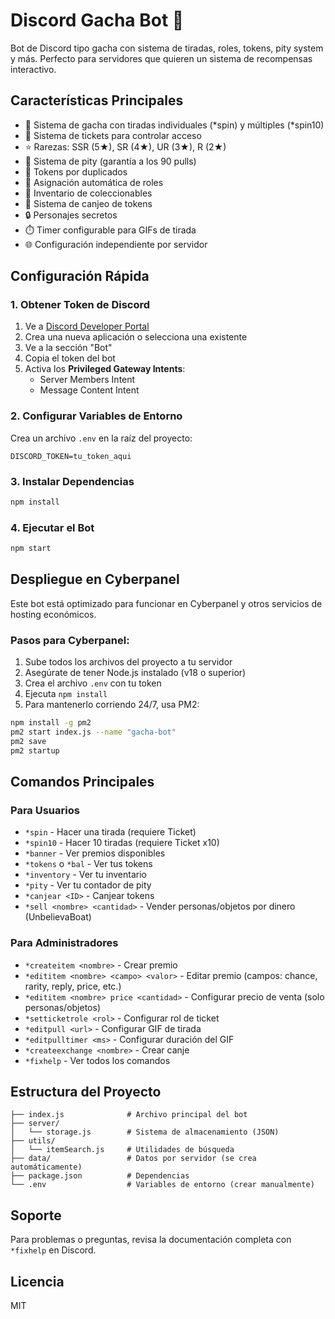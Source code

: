 # Discord Gacha Bot 🎰

Bot de Discord tipo gacha con sistema de tiradas, roles, tokens, pity system y más. Perfecto para servidores que quieren un sistema de recompensas interactivo.

## Características Principales

- 🎰 Sistema de gacha con tiradas individuales (*spin) y múltiples (*spin10)
- 🎫 Sistema de tickets para controlar acceso
- ⭐ Rarezas: SSR (5★), SR (4★), UR (3★), R (2★)
- 🎯 Sistema de pity (garantía a los 90 pulls)
- 🔄 Tokens por duplicados
- 👥 Asignación automática de roles
- 🎒 Inventario de coleccionables
- 💱 Sistema de canjeo de tokens
- 🔒 Personajes secretos
- ⏱️ Timer configurable para GIFs de tirada
- 🌐 Configuración independiente por servidor

## Configuración Rápida

### 1. Obtener Token de Discord

1. Ve a [Discord Developer Portal](https://discord.com/developers/applications)
2. Crea una nueva aplicación o selecciona una existente
3. Ve a la sección "Bot"
4. Copia el token del bot
5. Activa los **Privileged Gateway Intents**:
   - Server Members Intent
   - Message Content Intent

### 2. Configurar Variables de Entorno

Crea un archivo `.env` en la raíz del proyecto:

```
DISCORD_TOKEN=tu_token_aqui
```

### 3. Instalar Dependencias

```bash
npm install
```

### 4. Ejecutar el Bot

```bash
npm start
```

## Despliegue en Cyberpanel

Este bot está optimizado para funcionar en Cyberpanel y otros servicios de hosting económicos.

### Pasos para Cyberpanel:

1. Sube todos los archivos del proyecto a tu servidor
2. Asegúrate de tener Node.js instalado (v18 o superior)
3. Crea el archivo `.env` con tu token
4. Ejecuta `npm install`
5. Para mantenerlo corriendo 24/7, usa PM2:

```bash
npm install -g pm2
pm2 start index.js --name "gacha-bot"
pm2 save
pm2 startup
```

## Comandos Principales

### Para Usuarios
- `*spin` - Hacer una tirada (requiere Ticket)
- `*spin10` - Hacer 10 tiradas (requiere Ticket x10)
- `*banner` - Ver premios disponibles
- `*tokens` o `*bal` - Ver tus tokens
- `*inventory` - Ver tu inventario
- `*pity` - Ver tu contador de pity
- `*canjear <ID>` - Canjear tokens
- `*sell <nombre> <cantidad>` - Vender personas/objetos por dinero (UnbelievaBoat)

### Para Administradores
- `*createitem <nombre>` - Crear premio
- `*edititem <nombre> <campo> <valor>` - Editar premio (campos: chance, rarity, reply, price, etc.)
- `*edititem <nombre> price <cantidad>` - Configurar precio de venta (solo personas/objetos)
- `*setticketrole <rol>` - Configurar rol de ticket
- `*editpull <url>` - Configurar GIF de tirada
- `*editpulltimer <ms>` - Configurar duración del GIF
- `*createexchange <nombre>` - Crear canje
- `*fixhelp` - Ver todos los comandos

## Estructura del Proyecto

```
├── index.js              # Archivo principal del bot
├── server/
│   └── storage.js        # Sistema de almacenamiento (JSON)
├── utils/
│   └── itemSearch.js     # Utilidades de búsqueda
├── data/                 # Datos por servidor (se crea automáticamente)
├── package.json          # Dependencias
└── .env                  # Variables de entorno (crear manualmente)
```

## Soporte

Para problemas o preguntas, revisa la documentación completa con `*fixhelp` en Discord.

## Licencia

MIT
